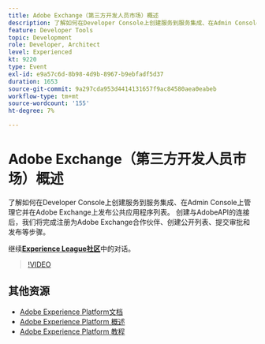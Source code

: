 ```yaml
---
title: Adobe Exchange（第三方开发人员市场）概述
description: 了解如何在Developer Console上创建服务到服务集成、在Admin Console上管理它并在Adobe Exchange上发布公共应用程序列表。 创建与AdobeAPI的连接后，我们将完成注册为Adobe Exchange合作伙伴、创建公开列表、提交审批和发布等步骤。
feature: Developer Tools
topic: Development
role: Developer, Architect
level: Experienced
kt: 9220
type: Event
exl-id: e9a57c6d-8b98-4d9b-8967-b9ebfadf5d37
duration: 1653
source-git-commit: 9a297cda953d4414131657f9ac84580aea0eabeb
workflow-type: tm+mt
source-wordcount: '155'
ht-degree: 7%

---
```


# Adobe Exchange（第三方开发人员市场）概述

了解如何在Developer Console上创建服务到服务集成、在Admin Console上管理它并在Adobe Exchange上发布公共应用程序列表。 创建与AdobeAPI的连接后，我们将完成注册为Adobe Exchange合作伙伴、创建公开列表、提交审批和发布等步骤。

继续&#x200B;**[Experience League社区](https://adobe.ly/3ooiltm)**&#x200B;中的对话。

>[!VIDEO](https://video.tv.adobe.com/v/337841/?quality=12&learn=on&hidetitle=true)

## 其他资源

- [Adobe Experience Platform文档](https://experienceleague.adobe.com/docs/experience-platform.html?lang=zh-Hans)
- [Adobe Experience Platform 概述](https://experienceleague.adobe.com/docs/experience-platform/landing/home.html?lang=zh-Hans)
- [Adobe Experience Platform 教程](https://experienceleague.adobe.com/docs/platform-learn/tutorials/overview.html?lang=zh-Hans)
